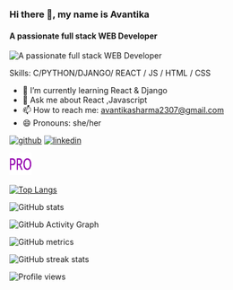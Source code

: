 ### Hi there 👋, my name is Avantika
#### A passionate full stack WEB Developer
![A passionate full stack WEB Developer](https://www.bing.com/th/id/OGC.baaeeea45ba41bd570d49565c97999e0?pid=1.7&rurl=https%3a%2f%2fi.pinimg.com%2foriginals%2f0e%2f9f%2fc6%2f0e9fc6ffbdb4c2b4dd7bde19392c9131.gif&ehk=w%2bxzn%2f3w5%2fBAAy%2bOYo0xfE2mjCOxDWA5ZWQAyBKA%2fx8%3d)


Skills: C/PYTHON/DJANGO/ REACT / JS / HTML / CSS

- 🌱 I’m currently learning React & Django 
- 💬 Ask me about React ,Javascript 
- 📫 How to reach me: avantikasharma2307@gmail.com 
- 😄 Pronouns: she/her 


[<img src='https://cdn.jsdelivr.net/npm/simple-icons@3.0.1/icons/github.svg' alt='github' height='40'>](https://github.com/AvantikaSharma2307)  [<img src='https://cdn.jsdelivr.net/npm/simple-icons@3.0.1/icons/linkedin.svg' alt='linkedin' height='40'>](https://www.linkedin.com/in/avantika-sharma-a65b17250/)  

<a href='https://github.com/pricing'><img src='https://raw.githubusercontent.com/acervenky/animated-github-badges/master/assets/pro.gif' width='40' height='40'></a> 

[![Top Langs](https://github-readme-stats.vercel.app/api/top-langs/?username=AvantikaSharma2307)](https://github.com/anuraghazra/github-readme-stats)

![GitHub stats](https://github-readme-stats.vercel.app/api?username=AvantikaSharma2307&show_icons=true&count_private=true)  

![GitHub Activity Graph](https://activity-graph.herokuapp.com/graph?username=AvantikaSharma2307)  

![GitHub metrics](https://metrics.lecoq.io/AvantikaSharma2307)  

![GitHub streak stats](https://streak-stats.demolab.com/?user=AvantikaSharma2307)  

![Profile views](https://gpvc.arturio.dev/AvantikaSharma2307)  